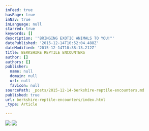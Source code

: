```yaml
---
inFeed: true
hasPage: true
inNav: true
inLanguage: null
starred: true
keywords: []
description: '"BRINGING EXOTIC ANIMALS TO YOU!"'
datePublished: '2015-12-14T10:52:04.488Z'
dateModified: '2015-12-14T10:38:13.212Z'
title: BERKSHIRE REPTILE ENCOUNTERS
author: []
authors: []
publisher:
  name: null
  domain: null
  url: null
  favicon: null
sourcePath: _posts/2015-12-14-berkshire-reptile-encounters.md
published: true
url: berkshire-reptile-encounters/index.html
_type: Article

---
```

![](https://the-grid-user-content.s3-us-west-2.amazonaws.com/e938aae7-a85a-46e0-a17e-c2d2fd82f302.jpg)
![](https://the-grid-user-content.s3-us-west-2.amazonaws.com/863fcfd8-6801-473e-9054-fae16705a138.jpg)